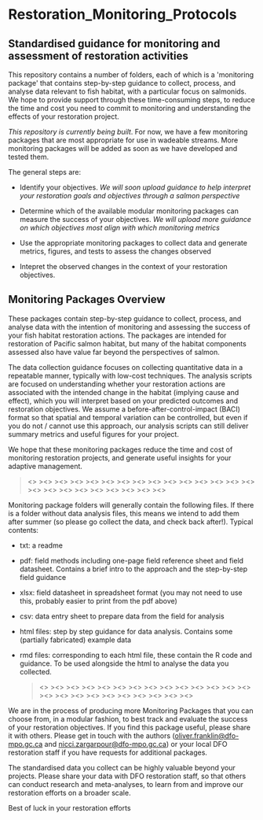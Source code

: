 # Restoration_Monitoring_Protocols

## Standardised guidance for monitoring and assessment of restoration activities

This repository contains a number of folders, each of which is a 'monitoring package' that contains step-by-step guidance to collect, process, and analyse data relevant to fish habitat, with a particular focus on salmonids. We hope to provide support through these time-consuming steps, to reduce the time and cost you need to commit to monitoring and understanding the effects of your restoration project.

*This repository is currently being built*. For now, we have a few monitoring packages that are most appropriate for use in wadeable streams. More monitoring packages will be added as soon as we have developed and tested them.

The general steps are:

- Identify your objectives. *We will soon upload guidance to help interpret your restoration goals and objectives through a salmon perspective*
  
- Determine which of the available modular monitoring packages can measure the success of your objectives. *We will upload more guidance on which objectives most align with which monitoring metrics*
  
- Use the appropriate monitoring packages to collect data and generate metrics, figures, and tests to assess the changes observed
  
- Intepret the observed changes in the context of your restoration objectives.


## Monitoring Packages Overview

These packages contain step-by-step guidance to collect, process, and analyse data with the intention of monitoring and assessing the success of your fish habitat restoration actions. The packages are intended for restoration of Pacific salmon habitat, but many of the habitat components assessed also have value far beyond the perspectives of salmon.

The data collection guidance focuses on collecting quantitative data in a repeatable manner, typically with low-cost techniques. The analysis scripts are focused on understanding whether your restoration actions are associated with the intended change in the habitat (implying cause and effect), which you will interpret based on your predicted outcomes and restoration objectives. We assume a before-after-control-impact (BACI) format so that spatial and temporal variation can be controlled, but even if you do not / cannot use this approach, our analysis scripts can still deliver summary metrics and useful figures for your project.

We hope that these monitoring packages reduce the time and cost of monitoring restoration projects, and generate useful insights for your adaptive management.


  ><>  ><>  ><>  ><>  ><>  ><>  ><>  ><>  ><>  ><>  ><>  ><>  ><>  ><>  ><>  ><>  ><>  ><>  ><>  ><>  ><>  ><>  ><>  ><>

Monitoring package folders will generally contain the following files. If there is a folder without data analysis files, this means we intend to add them after summer (so please go collect the data, and check back after!).
Typical contents:

- txt: a readme

- pdf: field methods including one-page field reference sheet and field datasheet. Contains a brief intro to the approach and the step-by-step field guidance

- xlsx: field datasheet in spreadsheet format (you may not need to use this, probably easier to print from the pdf above)

- csv: data entry sheet to prepare data from the field for analysis

- html files: step by step guidance for data analysis. Contains some (partially fabricated) example data

- rmd files: corresponding to each html file, these contain the R code and guidance. To be used alongside the html to analyse the data you collected.



  ><>  ><>  ><>  ><>  ><>  ><>  ><>  ><>  ><>  ><>  ><>  ><>  ><>  ><>  ><>  ><>  ><>  ><>  ><>  ><>  ><>  ><>  ><>  ><>



We are in the process of producing more Monitoring Packages that you can choose from, in a modular fashion, to best track and evaluate the success of your restoration objectives. If you find this package useful, please share it with others. Please get in touch with the authors (oliver.franklin@dfo-mpo.gc.ca and nicci.zargarpour@dfo-mpo.gc.ca) or your local DFO restoration staff if you have requests for additional packages.

The standardised data you collect can be highly valuable beyond your projects. Please share your data with DFO restoration staff, so that others can conduct research and meta-analyses, to learn from and improve our restoration efforts on a broader scale.

Best of luck in your restoration efforts


